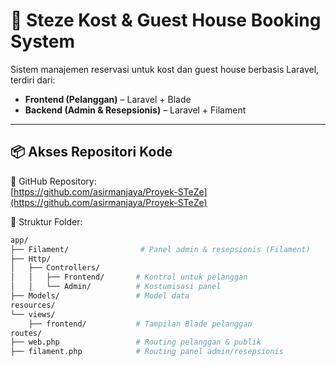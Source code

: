 # 🏨 Steze Kost & Guest House Booking System

Sistem manajemen reservasi untuk kost dan guest house berbasis Laravel, terdiri dari:

- **Frontend (Pelanggan)** – Laravel + Blade
- **Backend (Admin & Resepsionis)** – Laravel + Filament

---

## 📦 Akses Repositori Kode

🔗 GitHub Repository:  
[https://github.com/asirmanjaya/Proyek-STeZe](https://github.com/asirmanjaya/Proyek-STeZe)

📂 Struktur Folder:

```bash
app/
├── Filament/                # Panel admin & resepsionis (Filament)
├── Http/
│   ├── Controllers/
│   │   ├── Frontend/       # Kontrol untuk pelanggan
│   │   └── Admin/          # Kostumisasi panel
├── Models/                 # Model data
resources/
└── views/
    ├── frontend/           # Tampilan Blade pelanggan
routes/
├── web.php                 # Routing pelanggan & publik
├── filament.php            # Routing panel admin/resepsionis
